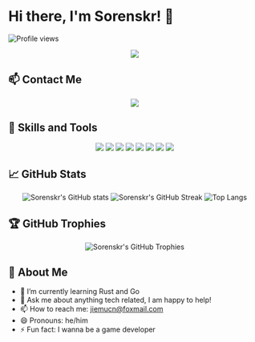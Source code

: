 # Hi there, I'm Sorenskr! 👋

![Profile views](https://komarev.com/ghpvc/?username=Sorenskr&style=flat-square)

<div align="center">
  <img src="https://readme-typing-svg.herokuapp.com/?lines=Welcome+to+my+GitHub+profile!;I+am+a+Full-Stack+Developer;I+love+coding+and+learning+new+things!&center=true&width=500&height=50">
</div>

<!-- 联系方式 -->
## 📫 Contact Me
<p align="center">
  <a href="mailto:your_email@example.com"><img src="https://img.shields.io/badge/Email-jiemucn@foxmail.com-red?style=for-the-badge&logo=gmail"></a>
  <!-- <a href="https://twitter.com/yourusername"><img src="https://img.shields.io/badge/Twitter-@yourusername-blue?style=for-the-badge&logo=twitter"></a>-->
  <!-- <a href="https://linkedin.com/in/yourusername"><img src="https://img.shields.io/badge/LinkedIn-Connect-blue?style=for-the-badge&logo=linkedin"></a>-->
  <!-- <a href="https://yourwebsite.com"><img src="https://img.shields.io/badge/Website-YourWebsite-blue?style=for-the-badge&logo=google-chrome"></a>-->
</p>

<!-- 技能标签 -->
## 💼 Skills and Tools
<p align="center">
  <img src="https://img.shields.io/badge/-HTML5-E34F26?style=flat-square&logo=html5&logoColor=white">
  <img src="https://img.shields.io/badge/-CSS3-1572B6?style=flat-square&logo=css3">
  <img src="https://img.shields.io/badge/-JavaScript-F7DF1E?style=flat-square&logo=javascript">
  <img src="https://img.shields.io/badge/-React-61DAFB?style=flat-square&logo=react">
  <img src="https://img.shields.io/badge/-Node.js-339933?style=flat-square&logo=node.js">
  <img src="https://img.shields.io/badge/-Python-3776AB?style=flat-square&logo=python">
  <img src="https://img.shields.io/badge/-Git-F05032?style=flat-square&logo=git">
  <img src="https://img.shields.io/badge/-GitHub-181717?style=flat-square&logo=github">
</p>

<!-- GitHub 统计数据 -->
## 📈 GitHub Stats
<p align="center">
  <img src="https://github-readme-stats.vercel.app/api?username=Sorenskr&show_icons=true&theme=radical" alt="Sorenskr's GitHub stats" />
  <img src="https://github-readme-streak-stats.herokuapp.com/?user=Sorenskr&theme=radical" alt="Sorenskr's GitHub Streak" />
  <img src="https://github-readme-stats.vercel.app/api/top-langs/?username=Sorenskr&layout=compact&theme=radical" alt="Top Langs" />
</p>

<!-- GitHub 奖杯 -->
## 🏆 GitHub Trophies
<p align="center">
  <img src="https://github-profile-trophy.vercel.app/?username=Sorenskr&theme=onedark" alt="Sorenskr's GitHub Trophies" />
</p>

<!-- 关于我 -->
## 🚀 About Me
- 🌱 I’m currently learning Rust and Go
- 💬 Ask me about anything tech related, I am happy to help!
- 📫 How to reach me: jiemucn@foxmail.com
- 😄 Pronouns: he/him
- ⚡ Fun fact: I wanna be a game developer
